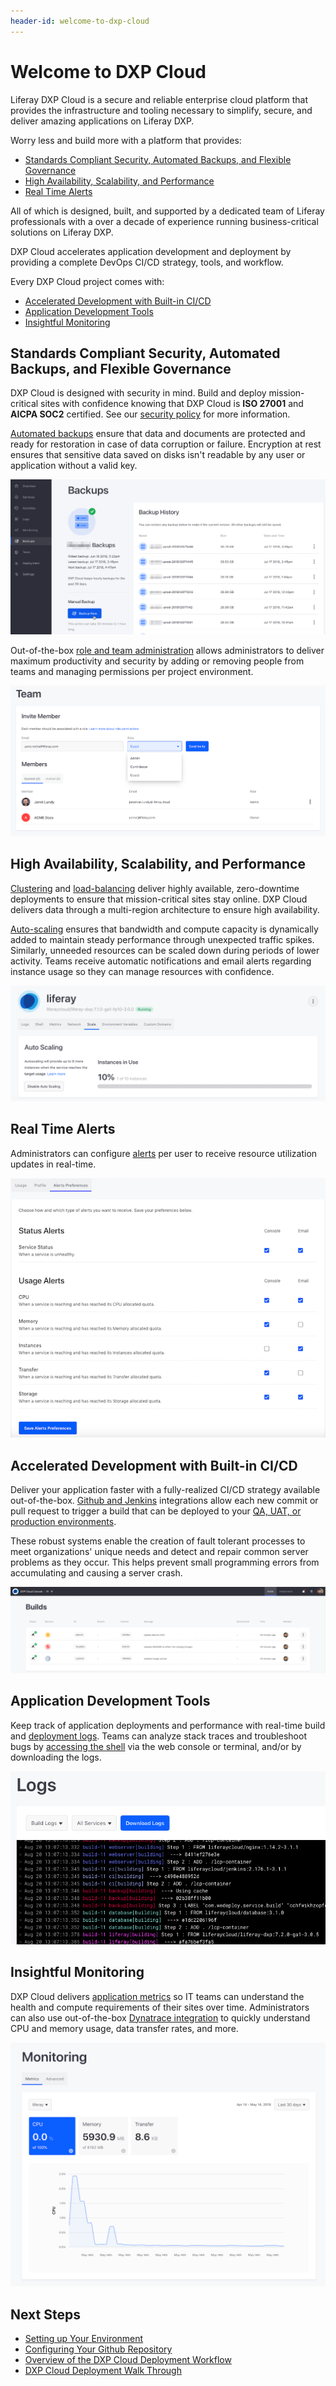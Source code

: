 ```yaml
---
header-id: welcome-to-dxp-cloud
---
```


# Welcome to DXP Cloud

Liferay DXP Cloud is a secure and reliable enterprise cloud platform that 
provides the infrastructure and tooling necessary to simplify, secure, and 
deliver amazing applications on Liferay DXP.

Worry less and build more with a platform that provides:

* [Standards Compliant Security, Automated Backups, and Flexible Governance](#standards-compliant-security-automated-backups-and-flexible-governance)
* [High Availability, Scalability, and Performance](#high-availability-scalability-and-performance)
* [Real Time Alerts](#real-time-alerts)

All of which is designed, built, and supported by a dedicated team of 
Liferay professionals with a over a decade of experience running 
business-critical solutions on Liferay DXP. 

DXP Cloud accelerates application development and deployment by providing a 
complete DevOps CI/CD strategy, tools, and workflow. 

Every DXP Cloud project comes with: 

* [Accelerated Development with Built-in CI/CD](#accelerated-development-with-built-in-cicd)
* [Application Development Tools](#application-development-tools)
* [Insightful Monitoring](#insightful-monitoring)

## Standards Compliant Security, Automated Backups, and Flexible Governance

DXP Cloud is designed with security in mind. Build and deploy mission-critical 
sites with confidence knowing that DXP Cloud is **ISO 27001** and **AICPA SOC2** 
certified. See our 
[security policy](https://www.liferay.com/documents/10182/3292406/Liferay+DXP+Cloud+Data+Security+and+Protection.pdf/78ce7065-9787-1fb2-9c7b-6d7c13f4a3e6?t=1564674972483) 
for more information. 

[Automated backups](../07-platform-services/04-backup-service.markdown) 
ensure that data and documents are protected and ready for restoration in case 
of data corruption or failure. Encryption at rest ensures that sensitive data 
saved on disks isn't readable by any user or application without a valid key. 

![Figure 3: DXP Cloud's backup service preserves and protects your data.](./welcome-to-dxp-cloud/images/backups.png)

Out-of-the-box 
[role and team administration](../06-manage-and-optimize/06-team-collaboration-and-access-control.markdown) 
allows administrators to deliver maximum productivity and security by adding or 
removing people from teams and managing permissions per project environment.

![Figure 4: Manage your project's team members, including their permissions.](./welcome-to-dxp-cloud/images/invite-member.png)

## High Availability, Scalability, and Performance

[Clustering](../04-using-the-liferay-dxp-service/setting-up-clustering-in-dxp-cloud.md) 
and 
[load-balancing](../08-infrastructure-and-operations/03-networking/03-load-balancer.markdown) 
deliver highly available, zero-downtime deployments to ensure that 
mission-critical sites stay online. DXP Cloud delivers data through a 
multi-region architecture to ensure high availability. 

[Auto-scaling](../06-manage-and-optimize/03-auto-scaling.markdown) 
ensures that bandwidth and compute capacity is dynamically added to maintain 
steady performance through unexpected traffic spikes. Similarly, unneeded resources can be 
scaled down during periods of lower activity. Teams receive automatic 
notifications and email alerts regarding instance usage so they can manage 
resources with confidence. 

![Figure 5: Auto-scale your servers to meet demand.](./welcome-to-dxp-cloud/images/auto-scaling.png)

## Real Time Alerts

Administrators can configure 
[alerts](../06-manage-and-optimize/04-real-time-alerts.markdown) 
per user to receive resource utilization updates in real-time.

![Figure 6: Administrators can configure real-time alerts.](./welcome-to-dxp-cloud/images/alerts-prefs-page.png)

## Accelerated Development with Built-in CI/CD

Deliver your application faster with a fully-realized CI/CD strategy available 
out-of-the-box. 
[Github and Jenkins](../05-build-and-deploy/04-continuous-integration.markdown) 
integrations allow each new commit or pull request to trigger a build that 
can be deployed to your 
[QA, UAT, or production environments](../05-build-and-deploy/02-environments.markdown). 

These robust systems enable the creation of fault tolerant processes 
to meet organizations' unique needs and detect and repair common server 
problems as they occur. This helps prevent small programming errors from 
accumulating and causing a server crash. 

![Figure 7: View, manage, and deploy your builds from a central location.](./welcome-to-dxp-cloud/images/builds.png)

## Application Development Tools

Keep track of application deployments and performance with real-time build and 
[deployment logs](../09-troubleshooting/01-log-management.markdown). Teams can analyze stack traces and troubleshoot bugs by 
[accessing the shell](../09-troubleshooting/02-shell-access.markdown) 
via the web console or terminal, and/or by downloading the logs. 

![Figure 8: Real-time build and deployment logs help you solve problems with your applications.](./welcome-to-dxp-cloud/images/build-logs.png)

## Insightful Monitoring

DXP Cloud delivers 
[application metrics](../06-manage-and-optimize/02-application-metrics.md) 
so IT teams can understand the health and compute requirements of their sites 
over time. Administrators can also use out-of-the-box 
[Dynatrace integration](../06-manage-and-optimize/02-application-metrics.md#advanced-application-metrics-on-production) 
to quickly understand CPU and memory usage, data transfer rates, and more. 

![Figure 9: Use a variety of metrics to keep tabs on your DXP Cloud services, including your Liferay DXP instances.](./welcome-to-dxp-cloud/images/app-metrics.png)

## Next Steps

* [Setting up Your Environment]()
* [Configuring Your Github Repository]()
* [Overview of the DXP Cloud Deployment Workflow](./overview-of-the-dxp-cloud-deployment-workflow.md)
* [DXP Cloud Deployment Walk Through](../04-using-the-liferay-dxp-service/walking-through-the-deployment-life-cycle.md)
